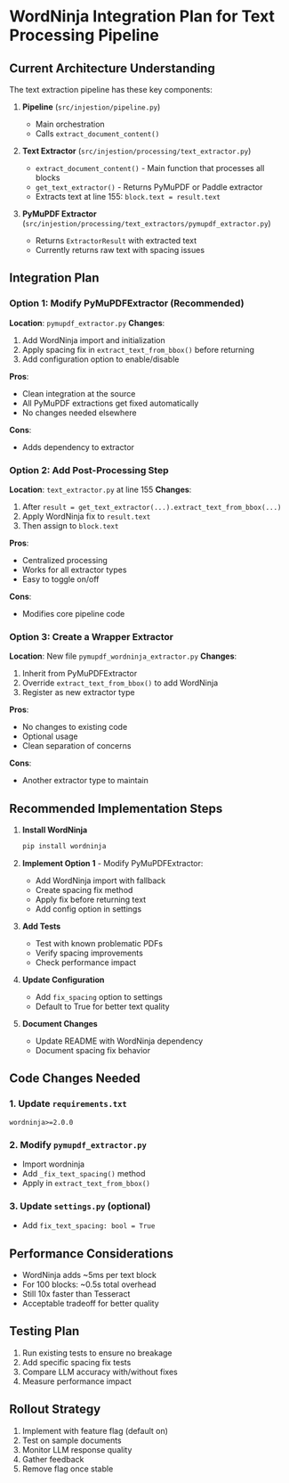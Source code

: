 # WordNinja Integration Plan for Text Processing Pipeline

## Current Architecture Understanding

The text extraction pipeline has these key components:

1. **Pipeline** (`src/injestion/pipeline.py`)
   - Main orchestration
   - Calls `extract_document_content()`

2. **Text Extractor** (`src/injestion/processing/text_extractor.py`)
   - `extract_document_content()` - Main function that processes all blocks
   - `get_text_extractor()` - Returns PyMuPDF or Paddle extractor
   - Extracts text at line 155: `block.text = result.text`

3. **PyMuPDF Extractor** (`src/injestion/processing/text_extractors/pymupdf_extractor.py`)
   - Returns `ExtractorResult` with extracted text
   - Currently returns raw text with spacing issues

## Integration Plan

### Option 1: Modify PyMuPDFExtractor (Recommended)
**Location**: `pymupdf_extractor.py`
**Changes**:
1. Add WordNinja import and initialization
2. Apply spacing fix in `extract_text_from_bbox()` before returning
3. Add configuration option to enable/disable

**Pros**:
- Clean integration at the source
- All PyMuPDF extractions get fixed automatically
- No changes needed elsewhere

**Cons**:
- Adds dependency to extractor

### Option 2: Add Post-Processing Step
**Location**: `text_extractor.py` at line 155
**Changes**:
1. After `result = get_text_extractor(...).extract_text_from_bbox(...)`
2. Apply WordNinja fix to `result.text`
3. Then assign to `block.text`

**Pros**:
- Centralized processing
- Works for all extractor types
- Easy to toggle on/off

**Cons**:
- Modifies core pipeline code

### Option 3: Create a Wrapper Extractor
**Location**: New file `pymupdf_wordninja_extractor.py`
**Changes**:
1. Inherit from PyMuPDFExtractor
2. Override `extract_text_from_bbox()` to add WordNinja
3. Register as new extractor type

**Pros**:
- No changes to existing code
- Optional usage
- Clean separation of concerns

**Cons**:
- Another extractor type to maintain

## Recommended Implementation Steps

1. **Install WordNinja**
   ```bash
   pip install wordninja
   ```

2. **Implement Option 1** - Modify PyMuPDFExtractor:
   - Add WordNinja import with fallback
   - Create spacing fix method
   - Apply fix before returning text
   - Add config option in settings

3. **Add Tests**
   - Test with known problematic PDFs
   - Verify spacing improvements
   - Check performance impact

4. **Update Configuration**
   - Add `fix_spacing` option to settings
   - Default to True for better text quality

5. **Document Changes**
   - Update README with WordNinja dependency
   - Document spacing fix behavior

## Code Changes Needed

### 1. Update `requirements.txt`
```
wordninja>=2.0.0
```

### 2. Modify `pymupdf_extractor.py`
- Import wordninja
- Add `_fix_text_spacing()` method
- Apply in `extract_text_from_bbox()`

### 3. Update `settings.py` (optional)
- Add `fix_text_spacing: bool = True`

## Performance Considerations

- WordNinja adds ~5ms per text block
- For 100 blocks: ~0.5s total overhead
- Still 10x faster than Tesseract
- Acceptable tradeoff for better quality

## Testing Plan

1. Run existing tests to ensure no breakage
2. Add specific spacing fix tests
3. Compare LLM accuracy with/without fixes
4. Measure performance impact

## Rollout Strategy

1. Implement with feature flag (default on)
2. Test on sample documents
3. Monitor LLM response quality
4. Gather feedback
5. Remove flag once stable